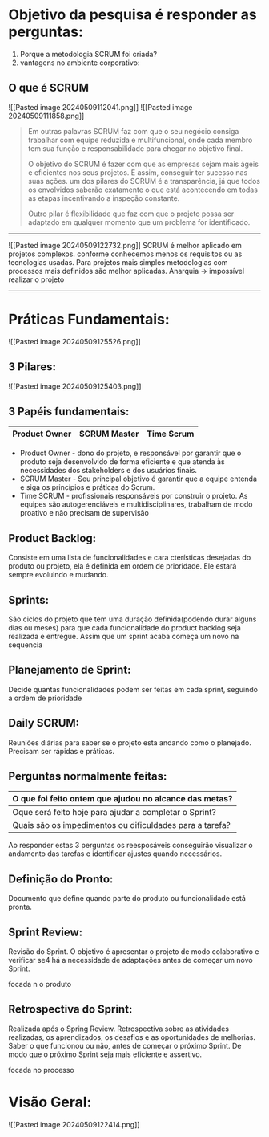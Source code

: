 # Objetivo da pesquisa é responder as perguntas:

1. Porque a metodologia SCRUM foi criada?
2. vantagens no ambiente corporativo:

## O que é SCRUM


![[Pasted image 20240509112041.png]]
![[Pasted image 20240509111858.png]]
> Em outras palavras SCRUM  faz com que o seu negócio consiga trabalhar com equipe reduzida e multifuncional, onde cada membro tem sua função e responsabilidade para chegar no objetivo final.
> 
> O objetivo do SCRUM é fazer com que as empresas sejam mais ágeis e eficientes nos seus projetos. E assim, conseguir ter sucesso nas suas ações.
> um dos pilares do SCRUM é a transparência, já que todos os envolvidos saberão exatamente o que está acontecendo em todas as etapas incentivando a inspeção constante.
> 
> Outro pilar é flexibilidade que faz com que o projeto possa ser adaptado em qualquer momento que um problema for identificado.

---

![[Pasted image 20240509122732.png]]
SCRUM é melhor aplicado em projetos complexos. conforme conhecemos menos os requisitos ou as tecnologias usadas.
Para projetos mais simples metodologias com processos mais definidos são melhor aplicadas.
Anarquia -> impossível realizar o  projeto 

---
# Práticas Fundamentais:
![[Pasted image 20240509125526.png]]


## 3 Pilares:
![[Pasted image 20240509125403.png]]
## 3 Papéis fundamentais:

| Product Owner | SCRUM Master | Time Scrum |
| ------------- | ------------ | ---------- |
- Product Owner  - dono do projeto, e responsável por garantir que o produto seja desenvolvido de forma eficiente e que atenda às necessidades dos stakeholders e dos usuários finais.
- SCRUM Master - Seu principal objetivo é garantir que a equipe entenda e siga os princípios e práticas do Scrum.
- Time SCRUM - profissionais responsáveis por construir o projeto. As equipes são autogerenciáveis e multidisciplinares, trabalham de modo proativo e não precisam de supervisão

## Product Backlog:
Consiste em uma lista de funcionalidades e cara cterísticas desejadas do produto ou projeto, ela é definida em ordem de prioridade.
Ele estará sempre evoluindo e mudando.

## Sprints:
São ciclos do projeto que tem uma duração definida(podendo durar alguns dias ou meses) para que cada funcionalidade do product backlog seja realizada e entregue.
Assim que um sprint acaba começa um novo na sequencia

## Planejamento de Sprint:
Decide quantas funcionalidades podem ser feitas em cada sprint, seguindo a ordem de prioridade

## Daily SCRUM:
Reuniões diárias para saber se o projeto esta andando como o planejado. Precisam ser rápidas e práticas.

## Perguntas normalmente feitas:

| O que foi feito ontem que ajudou no alcance das metas?   |
| -------------------------------------------------------- |
| Oque será feito hoje para ajudar a completar o Sprint?   |
| Quais são os impedimentos ou dificuldades para a tarefa? |
Ao responder estas 3 perguntas os reesposáveis conseguirão visualizar o andamento das tarefas e identificar ajustes quando necessários.


## Definição do Pronto:
Documento que define quando parte do produto ou funcionalidade está pronta.


## Sprint Review:
Revisão do Sprint.
O objetivo é apresentar o projeto de modo colaborativo e verificar se4 há a necessidade de adaptações antes de começar um novo Sprint.

focada n o produto
## Retrospectiva do Sprint:
Realizada após o Spring Review. Retrospectiva sobre as atividades realizadas, os aprendizados, os desafios e as oportunidades de melhorias.
Saber o que funcionou ou não, antes de começar o próximo Sprint. De modo que o próximo Sprint seja mais eficiente e assertivo.

focada no processo 
# Visão Geral:

![[Pasted image 20240509122414.png]]